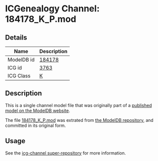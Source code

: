 # ICGenealogy Channel: 184178\_K\_P.mod

## Details

Name | Description
---- | -----------
ModelDB id | [184178](http://senselab.med.yale.edu/ModelDB/ShowModel.cshtml?model=184178)
ICG id | [3763](http://icg.neurotheory.ox.ac.uk/channels/1/3763)
ICG Class | [K](http://icg.neurotheory.ox.ac.uk/channels/1)

## Description

This is a single channel model file that was originally part of a [published model on the ModelDB website](http://senselab.med.yale.edu/mModelDB/ShowModel.cshtml?model=184178).

The file [184178\_K\_P.mod](184178_K_P.mod) was extrated from [the ModelDB repository](http://senselab.med.yale.edu/ModelDB/ShowModel.cshtml?model=184178), and committed in its original form.

## Usage

See the [icg-channel super-repository](https://github.com/icgenealogy/icg-channels) for more information.